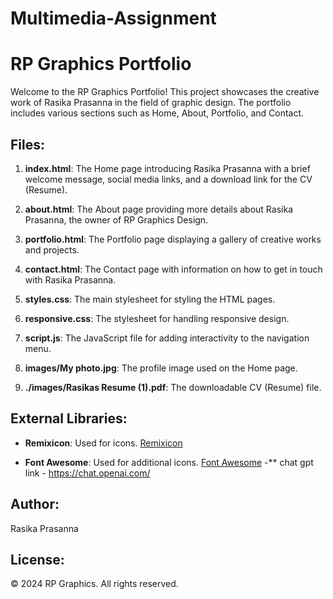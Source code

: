 # Multimedia-Assignment 
# RP Graphics Portfolio

Welcome to the RP Graphics Portfolio! This project showcases the creative work of Rasika Prasanna in the field of graphic design. The portfolio includes various sections such as Home, About, Portfolio, and Contact.

## Files:

1. **index.html**: The Home page introducing Rasika Prasanna with a brief welcome message, social media links, and a download link for the CV (Resume).

2. **about.html**: The About page providing more details about Rasika Prasanna, the owner of RP Graphics Design.

3. **portfolio.html**: The Portfolio page displaying a gallery of creative works and projects.

4. **contact.html**: The Contact page with information on how to get in touch with Rasika Prasanna.

5. **styles.css**: The main stylesheet for styling the HTML pages.

6. **responsive.css**: The stylesheet for handling responsive design.

7. **script.js**: The JavaScript file for adding interactivity to the navigation menu.

8. **images/My photo.jpg**: The profile image used on the Home page.

9. **./images/Rasikas Resume (1).pdf**: The downloadable CV (Resume) file.

## External Libraries:

- **Remixicon**: Used for icons. [Remixicon](https://remixicon.com/)

- **Font Awesome**: Used for additional icons. [Font Awesome](https://fontawesome.com/)
-** chat gpt link - https://chat.openai.com/



## Author:

Rasika Prasanna

## License:

© 2024 RP Graphics. All rights reserved.
